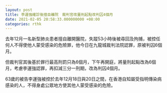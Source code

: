 ```yaml
---
layout: post
title: 李運強確診後擅自離院　裁判官改量刑起點改判囚4個月
date: 2021-02-05 20:58:33.000000000 +08:00
categories: rthk
---
```


去年12月一名新型肺炎患者擅自離開醫院，失蹤53小時後被尋回及拘捕，被控任何人不得使他人蒙受感染的危險罪，他今日在九龍城裁判法院認罪，原被判囚6個月。

但裁判官其後基於罪行最高刑罰只為6個月，下午再開庭，將量刑起點改為6個月，考慮李運強認罪，再扣減三分一刑期，改為判囚4個月。

63歲的被告李運強被控於去年12月18日與20日之間，在香港自知屬受指明傳染病感染的人，不得身處公眾地方使其他人蒙受感染的危險。

